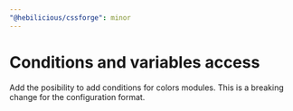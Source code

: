 ```yaml
---
"@hebilicious/cssforge": minor
---
```


# Conditions and variables access

Add the posibility to add conditions for colors modules.
This is a breaking change for the configuration format.
